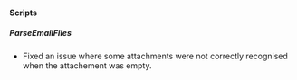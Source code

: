 #### Scripts
##### ParseEmailFiles
- Fixed an issue where some attachments were not correctly recognised when the attachement was empty.